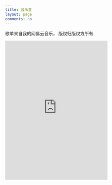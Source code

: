 ```yaml
---
title: 音乐盒
layout: page
comments: no
---
```


 歌单来自我的网易云音乐， 版权归版权方所有

<iframe frameborder="no" border="0" marginwidth="0" marginheight="0" width=330 height=450 src="http://music.163.com/#/my/m/music/playlist?id=56936111&auto=1&height=430"></iframe>
